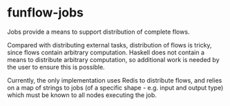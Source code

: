 funflow-jobs
===

Jobs provide a means to support distribution of complete flows.

Compared with distributing external tasks, distribution of flows is tricky,
since flows contain arbitrary computation. Haskell does not contain a means to 
distribute arbitrary computation, so additional work is needed by the user to 
ensure this is possible.

Currently, the only implementation uses Redis to distribute flows, and relies on
a map of strings to jobs (of a specific shape - e.g. input and output type) which
must be known to all nodes executing the job.

